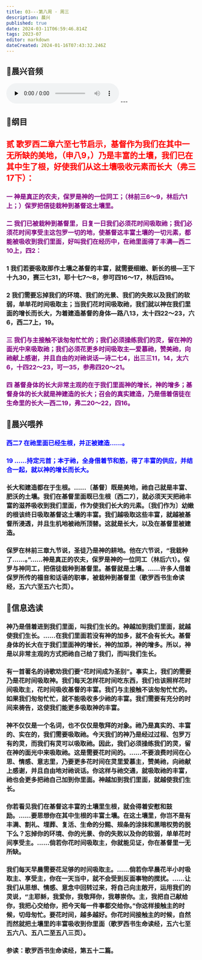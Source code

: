 ```yaml
---
title: 03---第八周 · 周三
description: 晨兴
published: true
date: 2024-03-11T06:59:46.814Z
tags: 2023-07
editor: markdown
dateCreated: 2024-01-16T07:43:32.246Z
---
```


## 🎵晨兴音频
<audio id="audio" controls="" preload="none">
      <source id="mp3" src="/2023-07/week8/week8day3.mp3">
</audio>
---

## 📖纲目

## <font color=red>贰 歌罗西二章六至七节启示，基督作为我们在其中一无所缺的美地，（申八9，）乃是丰富的土壤，我们已在其中生了根，好使我们从这土壤吸收元素而长大（弗三17下）：</font>

### <font color=purple> 一 神是真正的农夫，保罗是神的一位同工；（林前三6～9，林后六1上；）保罗把信徒栽种到基督这土壤里。</font>

### <font color=purple> 二 我们已被栽种到基督里，日复一日我们必须花时间吸取祂；我们必须花时间享受主这包罗一切的地，使基督这丰富土壤的一切元素，都能被吸收到我们里面，好叫我们在经历中，在祂里面得了丰满—西二10上，四2：</font>

### 1 我们若要吸取那作土壤之基督的丰富，就需要细嫩、新长的根—王下十九30，赛三七31，耶十七7～8，参可四16～17，林后四16。

### 2 我们需要忘掉我们的环境、我们的光景、我们的失败以及我们的软弱，单单花时间吸取主；当我们花时间吸取祂，我们就以神在我们里面的增长而长大，为着建造基督的身体—路八13，太十四22～23，六6，西二7上，19。

### <font color=purple> 三 我们与主接触不该匆匆忙忙的；我们必须操练我们的灵，留在神的面光中来吸取祂；我们必须花更多时间吸取主—爱慕祂，赞美祂，向祂献上感谢，并且自由的对祂说话—诗二七4，出三三11，14，太六6，十四22～23，可一35，参弗四20～21。</font>

### <font color=purple> 四 基督身体的长大非常主观的在于我们里面神的增长，神的增多；基督身体的长大就是神建造的长大；召会的真实建造，乃是借着信徒在生命里的长大—西二19，弗二20～22，四16。</font>

## 📖晨兴喂养

### <font color=blue>西二7    在祂里面已经生根，并正被建造……。</font>

### <font color=blue>19    ……持定元首；本于祂，全身借着节和筋，得了丰富的供应，并结合一起，就以神的增长而长大。</font>

### 长大和建造都在于生根。……〔基督〕既是美地，祂自己就是丰富、肥沃的土壤。我们在基督里面既已生根〔西二7〕，就必须天天把祂丰富的滋养吸收到我们里面，作为使我们长大的元素。〔我们作为〕幼嫩的根该终日吸取基督这土壤的丰富。我们越吸取这些丰富，就越被基督所浸透，并且生机地被祂所顶替。这就是长大，以及在基督里被建造。

### 保罗在林前三章九节说，圣徒乃是神的耕地。他在六节说，“我栽种了……。”……神是真正的农夫，保罗是神的一位同工（林后六1）。保罗与神同工，把信徒栽种到基督里。基督就是土壤。……许多人借着保罗所传的福音和话语的职事，被栽种到基督里（歌罗西书生命读经，五六六至五六七页）。

## 📖信息选读

### 神乃是借着进到我们里面，叫我们生长的。神越加到我们里面，就越使我们生长。……在我们里面若没有神的加多，就不会有长大。基督身体的长大在于我们里面神的增长，神的加添，神的增多。所以，神是以非常主观的方式把祂自己给了我们，而叫我们生长。

### 有一首著名的诗歌劝我们要“花时间成为圣别”。事实上，我们的需要乃是花时间吸取神。我们每天怎样花时间吃东西，我们也该照样花时间吸取主，花时间吸收基督的丰富。我们与主接触不该匆匆忙忙的。如果我们匆匆忙忙，就不能吸收多少祂的丰富。我们需要有充分的时间来祷告，这使我们能更多吸取神的丰富。

### 神不仅仅是一个名词，也不仅仅是敬拜的对象。祂乃是真实的、丰富的、实在的，我们需要吸取祂。今天我们的神乃是经过过程、包罗万有的灵，而我们有灵可以吸取祂。因此，我们必须操练我们的灵，留在神的面光中来吸取祂。这是需要花时间的。……不要浪费时间在心思、情感、意志里，乃要更多花时间在灵里爱慕主，赞美祂，向祂献上感谢，并且自由地对祂说话。你这样与祂交通，就吸取祂的丰富，祂也会更多把祂自己加到你里面。神越加到我们里面，就越使我们生长。

### 你若看见我们在基督这丰富的土壤里生根，就会得着安慰和鼓励。……要思想你在其中生根的丰富土壤。在这土壤里，你岂不是有丰满、割礼、埋葬、复活、生命的分赐、规条的涂抹和黑暗权势的脱下么？忘掉你的环境、你的光景、你的失败以及你的软弱，单单花时间享受主。……倘若你花时间吸取主，你就能见证，你在基督里一无所缺。

### 我们每天早晨需要花足够的时间吸取主。……倘若你早晨花半小时吸取主、享受主，你在一天当中，就不会受到反面事物的搅扰。……让我们从思想、情感、意念中回转过来，将自己向主敞开，运用我们的灵说，“主耶稣，我爱你，我敬拜你，我尊崇你。主，我把自己献给你，我把心交给你，把今天每一件事都交给你。”你这样接触主的时候，切毋匆忙。要花时间，越多越好。你花时间接触主的时候，自然而然就把土壤里的丰富吸收到你里面（歌罗西书生命读经，五六七至五六八、五八二至五八三页）。

### 参读：歌罗西书生命读经，第五十二篇。
<!-- Google tag (gtag.js) -->
<script async src="https://www.googletagmanager.com/gtag/js?id=G-1P8709Z16T"></script>
<script>
  window.dataLayer = window.dataLayer || [];
  function gtag(){dataLayer.push(arguments);}
  gtag('js', new Date());

  gtag('config', 'G-1P8709Z16T');
</script>
